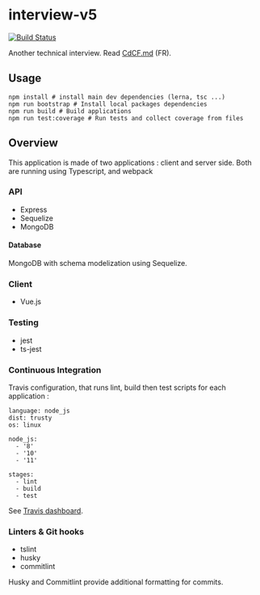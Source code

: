 # interview-v5

[![Build Status](https://img.shields.io/travis/sundowndev/interview-v5/master.svg?style=flat-square)](https://travis-ci.org/sundowndev/interview-v5)

Another technical interview. Read [CdCF.md](CdCF.md) (FR).

## Usage

```
npm install # install main dev dependencies (lerna, tsc ...)
npm run bootstrap # Install local packages dependencies
npm run build # Build applications
npm run test:coverage # Run tests and collect coverage from files
```

## Overview

This application is made of two applications : client and server side. Both are running using Typescript, and webpack

### API

- Express
- Sequelize
- MongoDB

#### Database

MongoDB with schema modelization using Sequelize.

### Client

- Vue.js

### Testing

- jest
- ts-jest

### Continuous Integration

Travis configuration, that runs lint, build then test scripts for each application :

```
language: node_js
dist: trusty
os: linux

node_js:
  - '8'
  - '10'
  - '11'

stages:
  - lint
  - build
  - test
```

See [Travis dashboard](https://circleci.com/gh/sundowndev/interview-v5/tree/master).

### Linters & Git hooks

- tslint
- husky
- commitlint

Husky and Commitlint provide additional formatting for commits.